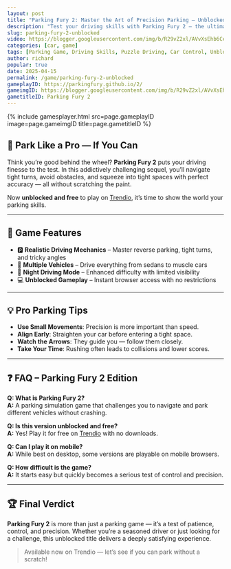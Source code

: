 ```yaml
---
layout: post
title: "Parking Fury 2: Master the Art of Precision Parking — Unblocked on Trendio"
description: "Test your driving skills with Parking Fury 2 — the ultimate precision parking challenge, now unblocked and free to play on Trendio!"
slug: parking-fury-2-unblocked
video: https://blogger.googleusercontent.com/img/b/R29vZ2xl/AVvXsEhb6CeHmijGH2WazxaUFr5eqIhL5kWPcCRLaV0FTa8m0EFnbu8P8ylbV7RXeBzsK1xdluhNwtvNjyugeQ-u5jyxJCKH3tUM19CPcFXkT2ki8jttQzlYGO93UqUhvfzgHHm23vHDc1p1eNs_agEAyc4UbIPx1Skmye4DkWMiAEqWwCKt8OTDan7oi8MRhhk/s320/parking-fury-2.png
categories: [car, game]
tags: [Parking Game, Driving Skills, Puzzle Driving, Car Control, Unblocked Games]
author: richard
popular: true
date: 2025-04-15
permalink: /game/parking-fury-2-unblocked
gameplayID: https://parkingfury.github.io/2/
gameimgID: https://blogger.googleusercontent.com/img/b/R29vZ2xl/AVvXsEhb6CeHmijGH2WazxaUFr5eqIhL5kWPcCRLaV0FTa8m0EFnbu8P8ylbV7RXeBzsK1xdluhNwtvNjyugeQ-u5jyxJCKH3tUM19CPcFXkT2ki8jttQzlYGO93UqUhvfzgHHm23vHDc1p1eNs_agEAyc4UbIPx1Skmye4DkWMiAEqWwCKt8OTDan7oi8MRhhk/s320/parking-fury-2.png
gametitleID: Parking Fury 2
---
```


{% include gamesplayer.html
  src=page.gameplayID
  image=page.gameimgID
  title=page.gametitleID
%}

## 🚗 Park Like a Pro — If You Can

Think you’re good behind the wheel? **Parking Fury 2** puts your driving finesse to the test. In this addictively challenging sequel, you’ll navigate tight turns, avoid obstacles, and squeeze into tight spaces with perfect accuracy — all without scratching the paint.

Now **unblocked and free** to play on [Trendio](https://www.trendio.homes/), it’s time to show the world your parking skills.

---

## 🔧 Game Features

- 🅿️ **Realistic Driving Mechanics** – Master reverse parking, tight turns, and tricky angles
- 🚙 **Multiple Vehicles** – Drive everything from sedans to muscle cars
- 🌃 **Night Driving Mode** – Enhanced difficulty with limited visibility
- 💻 **Unblocked Gameplay** – Instant browser access with no restrictions

---

## 💡 Pro Parking Tips

- **Use Small Movements**: Precision is more important than speed.
- **Align Early**: Straighten your car before entering a tight space.
- **Watch the Arrows**: They guide you — follow them closely.
- **Take Your Time**: Rushing often leads to collisions and lower scores.

---

## ❓ FAQ – Parking Fury 2 Edition

**Q: What is Parking Fury 2?**  
**A:** A parking simulation game that challenges you to navigate and park different vehicles without crashing.

**Q: Is this version unblocked and free?**  
**A:** Yes! Play it for free on [Trendio](https://www.trendio.homes/) with no downloads.

**Q: Can I play it on mobile?**  
**A:** While best on desktop, some versions are playable on mobile browsers.

**Q: How difficult is the game?**  
**A:** It starts easy but quickly becomes a serious test of control and precision.

---

## 🏆 Final Verdict

**Parking Fury 2** is more than just a parking game — it’s a test of patience, control, and precision. Whether you’re a seasoned driver or just looking for a challenge, this unblocked title delivers a deeply satisfying experience.

> Available now on Trendio — let’s see if you can park without a scratch!
